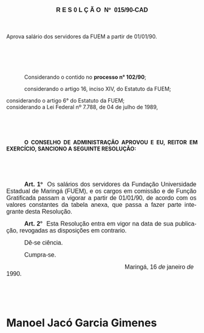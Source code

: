 <body lang=PT-BR style='tab-interval:35.45pt'>

<div class=Section1>

<p class=MsoNormal align=center style='text-align:center;line-height:13.8pt'><b
style='mso-bidi-font-weight:normal'><span style='font-size:12.0pt;mso-bidi-font-size:
10.0pt;font-family:Arial'><![if !supportEmptyParas]>&nbsp;<![endif]><o:p></o:p></span></b></p>

<p class=MsoNormal align=center style='text-align:center;line-height:13.8pt'><b
style='mso-bidi-font-weight:normal'><span style='font-size:12.0pt;mso-bidi-font-size:
10.0pt;font-family:Arial'>R E S 0 L Ç Ã O<span style="mso-spacerun: yes"> 
</span>Nº<span style="mso-spacerun: yes">  </span>015/90-CAD<o:p></o:p></span></b></p>

<p class=MsoNormal align=center style='margin-bottom:14.4pt;text-align:center'><b
style='mso-bidi-font-weight:normal'><span style='font-size:12.0pt;mso-bidi-font-size:
10.0pt;font-family:Arial'><![if !supportEmptyParas]>&nbsp;<![endif]><o:p></o:p></span></b></p>

<p class=MsoBodyTextIndent2>Aprova salário dos servidores da FUEM a partir de
01/01/90.</p>

<p class=MsoNormal style='line-height:18.0pt'><span style='font-size:12.0pt;
mso-bidi-font-size:10.0pt;font-family:Arial'><![if !supportEmptyParas]>&nbsp;<![endif]><o:p></o:p></span></p>

<p class=MsoNormal style='line-height:18.0pt'><span style='font-size:12.0pt;
mso-bidi-font-size:10.0pt;font-family:Arial'><![if !supportEmptyParas]>&nbsp;<![endif]><o:p></o:p></span></p>

<p class=MsoBlockText style='margin-left:0cm;text-indent:35.45pt;line-height:
normal'>Considerando o contido no <b>processo n° 102/90</b>;</p>

<p class=MsoBlockText style='margin-left:0cm;text-indent:35.45pt;line-height:
normal'>considerando o artigo 16, inciso XIV, do Estatuto da FUEM;</p>

<p class=MsoBodyTextIndent3 style='margin-top:0cm;margin-right:2.55pt;
margin-bottom:0cm;margin-left:0cm;margin-bottom:.0001pt;line-height:normal'>considerando
o artigo 6° do Estatuto da FUEM; </p>

<p class=MsoBodyTextIndent3 style='margin-top:0cm;margin-right:2.55pt;
margin-bottom:0cm;margin-left:0cm;margin-bottom:.0001pt;line-height:normal'>considerando
a Lei Federal nº 7.788, de 04 de julho de 1989,</p>

<p class=MsoBodyTextIndent style='text-indent:35.45pt;line-height:normal'><![if !supportEmptyParas]>&nbsp;<![endif]><o:p></o:p></p>

<p class=MsoBodyTextIndent style='text-indent:35.45pt;line-height:normal'><![if !supportEmptyParas]>&nbsp;<![endif]><o:p></o:p></p>

<p class=MsoBodyTextIndent style='text-align:justify;text-indent:35.45pt;
line-height:normal'><b>O CONSELHO DE ADMINISTRAÇÃO APROVOU E EU, REITOR EM
EXERCÍCIO, SANCIONO A SEGUINTE RESOLUÇÃO:<o:p></o:p></b></p>

<p class=MsoBodyTextIndent style='text-indent:35.45pt;line-height:normal'><![if !supportEmptyParas]>&nbsp;<![endif]><o:p></o:p></p>

<p class=MsoNormal style='text-indent:1.0cm'><span style='font-size:12.0pt;
mso-bidi-font-size:10.0pt;font-family:Arial'><![if !supportEmptyParas]>&nbsp;<![endif]><o:p></o:p></span></p>

<p class=MsoNormal style='margin-right:2.45pt;text-align:justify;text-indent:
35.45pt'><b><span style='font-size:12.0pt;mso-bidi-font-size:10.0pt;font-family:
Arial'>Art. 1º</span></b><span style='font-size:12.0pt;mso-bidi-font-size:10.0pt;
font-family:Arial'><span style="mso-spacerun: yes">  </span>Os salários dos
servidores da Fundação Universidade<b style='mso-bidi-font-weight:normal'> </b>Estadual
de Maringá (FUEM), e os cargos em comissão e de Função Gratificada passam a
vigorar a partir de 01/01/90, de acordo com os valores<b style='mso-bidi-font-weight:
normal'> </b>constantes da tabela anexa, que passa a fazer parte integrante
desta Resolução.<o:p></o:p></span></p>

<p class=MsoNormal style='margin-right:2.45pt;text-align:justify;text-indent:
35.45pt'><b><span style='font-size:12.0pt;mso-bidi-font-size:10.0pt;font-family:
Arial'>Art. 2°</span></b><span style='font-size:12.0pt;mso-bidi-font-size:10.0pt;
font-family:Arial'><span style="mso-spacerun: yes">  </span>Esta Resolução
entra em vigor na data de sua publicação, revogadas as disposições em
contrario.<o:p></o:p></span></p>

<p class=MsoNormal style='margin-right:2.45pt;text-align:justify;text-indent:
35.45pt'><span style='font-size:12.0pt;mso-bidi-font-size:10.0pt;font-family:
Arial'>Dê-se ciência.<o:p></o:p></span></p>

<p class=MsoNormal style='text-indent:35.45pt'><span style='font-size:12.0pt;
mso-bidi-font-size:10.0pt;font-family:Arial'>Cumpra-se.<o:p></o:p></span></p>

<p class=MsoNormal style='text-indent:233.9pt'><span style='font-size:12.0pt;
mso-bidi-font-size:10.0pt;font-family:Arial'>Maringá, 16 <i style='mso-bidi-font-style:
normal'>de </i>janeiro <i style='mso-bidi-font-style:normal'>de </i>1990.<o:p></o:p></span></p>

<p class=MsoNormal style='text-indent:233.9pt'><span style='font-size:12.0pt;
mso-bidi-font-size:10.0pt;font-family:Arial'><![if !supportEmptyParas]>&nbsp;<![endif]><o:p></o:p></span></p>

<p class=MsoNormal style='text-indent:233.9pt'><span style='font-size:12.0pt;
mso-bidi-font-size:10.0pt;font-family:Arial'><![if !supportEmptyParas]>&nbsp;<![endif]><o:p></o:p></span></p>

<h1><span lang=ES-TRAD>Manoel Jacó Garcia Gimenes</span></h1>

</div>

</body>
